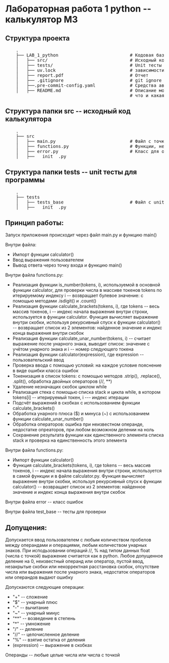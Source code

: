 # Лабораторная работа 1 python -- калькулятор М3

## Структура проекта

 <pre>
    .
    ├── LAB_1_python                           # Кодовая база моей лабораторной работы
    │   ├── src/                               # Исходный код
    │   ├── tests/                             # Unit тесты
    │   ├── uv.lock                            # зависимости моего проекта
    │   ├── report.pdf                         # Отчет
    │   ├── .gitignore                         # git ignore файл
    │   ├──.pre-commit-config.yaml             # Средства автоматизации проверки кодстайла
    │   ├── README.md                          # Описание моего проекта, с описанием файлов и с титульником о том,
                                               # что и какая задача
</pre>

## Структура папки src -- исходный код калькулятора

<pre>
    .
    ├── src                                    
    │   ├── main.py                            # Файл с точкой входа main()
    │   ├── functions.py                       # Функции, необходимые для работы калькулятора
    │   ├── error.py                           # Класс для ошибок
    │   ├── __init__.py
</pre>

## Структура папки tests -- unit тесты для программы

<pre>
    .
    ├── tests
    │   ├── tests_base                         # Файл с unit тестами 
    │   ├── __init__.py
</pre>

## Принцип работы:
Запуск приложения происходит через файл main.py и функцию main()

Внутри файла:
- Импорт функции calculator()
- Ввод выражения пользователем
- Вывод ответа через точку входа и функцию main()

Внутри файла functions.py:
- Реализация функции is_number(tokens, i), используемой в основной функции calculator, для проверки числа в массиве токенов tokens по итерируемому индексу i -- возвращает булевое значение: с помощью методами .isdigit() и .count()
- Реализация функции calculate_brackets(tokens, i), где tokens -- весь массив токенов, i -- индекс начала выражения внутри строки, используется в функции calculator. Функция вычисляет выражение внутри скобки, используя рекурсивный спуск к функции calculator() -- возвращает список из 2 элементов: найденное значение и индекс конца выражения внутри скобок
- Реализация функции calculate_unar_number(tokens, i) -- считает выражение после унарного знака, выводит список: значение с учётом унарного знака и i -- номер следующего токена
- Реализация функции calculator(expression), где expression -- пользовательский ввод
- Проверка ввода с помощью условий: на каждое условие пояснение в виде ошибки класса ошибок
- Токенизация в список tokens: с помощью методов .strip(), .replace(), .split(), обработка двойных операторов (//, **)
- Удаление незначащих скобок циклом while
- Реализация стека с помощью списка stack и цикла while, в котором tokens[i] -- итерируемый токен, i --- индекс итерации
- Подсчёт выражений в скобках с использованием функции calculate_brackets()
- Обработка унарного плюса ($) и минуса (~) с использованием функции calculate_unar_number()
- Обработка операторов: ошибка при неизвестном операнде, недостатке опреаторов, при любом возможном делении на ноль
- Сохранение результата функции как единственного элемента списка stack и проверка на единственность этого элемента

Внутри файла functions.py:
- Импорт функции calculator()
- Функция calculate_brackets(tokens, i), где tokens -- весь массив токенов, i -- индекс начала выражения внутри строки, используется в самой функции и в файле calculator.py. Функция вычисляет выражение внутри скобки, используя рекурсивный спуск к функции calculator() -- возвращает список из 2 элементов: найденное значение и индекс конца выражения внутри скобок

Внутри файла error -- класс ошибок

Внутри файла test_base -- тесты для проверки

## Допущения:
Допускается ввод пользователем с любым количеством пробелов между операндами и операциями, любым количеством унарных знаков. При исподьзовании операций //, % над типом данных float (числа с точкой) выражение считается как в python. Любое допущенное деление на 0, неизвестный операнд или оператор, пустой ввод, незакрытые скобки или некорректная расстановка скобок, отсутствие числа или выражения после унарного знака, недостаток операторов или операндов выдают ошибку

Допускаются следующие операции:
- "+" -- сложение
- "$" -- унарный плюс
- "-" -- вычитание
- "~" -- унарный минус
- "**" -- возведение в степень
- "*" -- умножение
- "/" -- деление
- "//" -- целочисленное деление
- "%" -- взятие остатка от деления
- (expression) -- выражение в скобках

Операнды -- любые целые числа или числа с точкой
